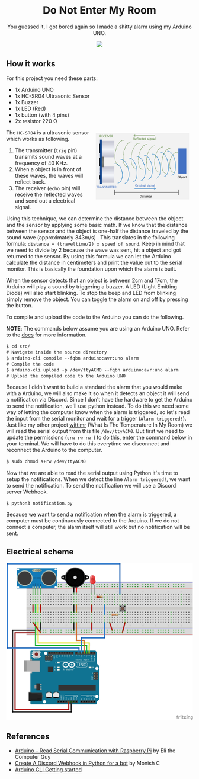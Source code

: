 <div align="center">
   <h1>
      Do Not Enter My Room
   </h1>
   <p align="center">
      You guessed it, I got bored again so I made a <s>shitty</s> alarm using my Arduino UNO.
   </p>
   <img src="./assets/alarm-preview.gif">
</div>

## How it works

For this project you need these parts:

- 1x Arduino UNO
- 1x HC-SR04 Ultrasonic Sensor
- 1x Buzzer
- 1x LED (Red)
- 1x button (with 4 pins)
- 2x resistor 220 Ω

<img src="./assets/hc-sr04.png" width="50%" align="right" style="padding: 10px;">

The `HC-SR04` is a ultrasonic sensor which works as following.

1. The transmitter (`trig` pin) transmits sound waves at a frequency of 40 KHz.
2. When a object is in front of these waves, the waves will reflect back.
3. The receiver (`echo` pin) will receive the reflected waves and send out a electrical signal.

Using this technique, we can determine the distance between the object and the sensor by applying some basic math.
If we know that the distance between the sensor and the object is one-half the distance traveled by the sound wave (approximately 343m/s) .
This translates in the following formula: `distance = (traveltime/2) x speed of sound`.
Keep in mind that we need to divide by 2 because the wave was sent, hit a object and got returned to the sensor.
By using this formula we can let the Arduino calculate the distance in centimeters and print the value out to the serial monitor.
This is basically the foundation upon which the alarm is built.

When the sensor detects that an object is between 2cm and 17cm, the Arduino will play a sound by triggering a buzzer.
A LED (Light Emitting Diode) will also start blinking.
To stop the beep and LED from blinking simply remove the object.
You can toggle the alarm on and off by pressing the button.

To compile and upload the code to the Arduino you can do the following.

**NOTE**: The commands below assume you are using an Arduino UNO. Refer to the [docs](https://arduino.github.io/arduino-cli/0.27/getting-started/) for more information.

```
$ cd src/                                                                  # Navigate inside the source directory
$ arduino-cli compile --fqbn arduino:avr:uno alarm                         # Compile the code
$ arduino-cli upload -p /dev/ttyACM0 --fqbn arduino:avr:uno alarm          # Upload the compiled code to the Arduino UNO
```

Because I didn't want to build a standard the alarm that you would make with a Arduino, we will also make it so when it detects an object it will send a notification via Discord.
Since I don't have the hardware to get the Arduino to send the notification, we'll use python instead.
To do this we need some way of letting the computer know when the alarm is triggered, so let's read the input from the serial monitor and wait for a trigger (`Alarm triggered!`).
Just like my other project [wittimr](https://github.com/AntonVanAssche/wittimr) (What Is The Temperature In My Room) we will read the serial output from this file `/dev/ttyACM0`.
But first we need to update the permissions (`crw-rw-rw-`) to do this, enter the command below in your terminal.
We will have to do this everytime we disconnect and reconnect the Arduino to the computer.

```bash
$ sudo chmod a+rw /dev/ttyACM0
```

Now that we are able to read the serial output using Python it's time to setup the notifications.
When we detect the line `Alarm triggered!`, we want to send the notification.
To send the notification we will use a Discord server Webhook.

```
$ python3 notification.py
```

Because we want to send a notification when the alarm is triggered, a computer must be continuously connected to the Arduino.
If we do not connect a computer, the alarm itself will still work but no notification will be sent.

## Electrical scheme

![Electrical Scheme](./schemes/electrical.jpg)

## References

- [Arduino – Read Serial Communication with Raspberry Pi](https://www.elithecomputerguy.com/2020/12/arduino-read-serial-communication-with-raspberry-pi/) by Eli the Computer Guy
- [Create A Discord Webhook in Python for a bot](https://www.codespeedy.com/create-a-discord-webhook-in-python-for-a-bot/) by Monish C
- [Arduino CLI Getting started](https://arduino.github.io/arduino-cli/0.27/getting-started/)

